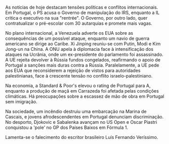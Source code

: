 As notícias de hoje destacam tensões políticas e conflitos internacionais. Em Portugal, o PS acusa o Governo de manipulação do IRS, enquanto a IL critica o executivo na sua "rentrée". O Governo, por outro lado, quer contratualizar o pré-escolar com 30 autarquias e promete mais vagas.

No plano internacional, a Venezuela adverte os EUA sobre as consequências de um possível ataque, enquanto um navio de guerra americano se dirige ao Caribe. Xi Jinping reuniu-se com Putin, Modi e Kim Jong-un na China. A ONU apela à diplomacia face à intensificação dos ataques na Ucrânia, onde um ex-presidente do parlamento foi assassinado. A UE rejeita devolver à Rússia fundos congelados, reafirmando o apoio de Portugal a sanções mais duras contra a Rússia. Paralelamente, a UE pede aos EUA que reconsiderem a rejeição de vistos para autoridades palestinianas, face à crescente tensão no conflito israelo-palestiniano.

Na economia, a Standard & Poor's elevou o rating de Portugal para A, enquanto a produção de maçã em Carrazeda foi afetada pelas condições climáticas. Há preocupações sobre a escassez de mão de obra em Portugal sem imigração.

Na sociedade, um incêndio destruiu uma embarcação na Marina de Cascais, e jovens afrodescendentes em Portugal denunciam discriminação. No desporto, Djokovic e Sabalenka avançam no US Open e Oscar Piastri conquistou a 'pole' no GP dos Países Baixos em Fórmula 1.

Lamenta-se o falecimento do escritor brasileiro Luís Fernando Veríssimo.